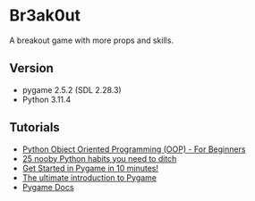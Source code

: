 # Br3ak0ut
A breakout game with more props and skills.

## Version

- pygame 2.5.2 (SDL 2.28.3)
- Python 3.11.4

## Tutorials

- [Python Object Oriented Programming (OOP) - For Beginners](https://youtu.be/JeznW_7DlB0)
- [25 nooby Python habits you need to ditch](https://youtu.be/qUeud6DvOWI)
- [Get Started in Pygame in 10 minutes!](https://youtu.be/y9VG3Pztok8)
- [The ultimate introduction to Pygame](https://youtu.be/AY9MnQ4x3zk)
- [Pygame Docs](https://www.pygame.org/docs/)

